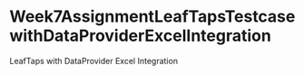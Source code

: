 # Week7AssignmentLeafTapsTestcasewithDataProviderExcelIntegration
LeafTaps with DataProvider Excel Integration
